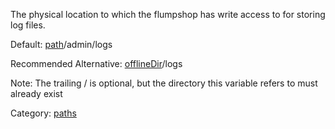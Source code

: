 The physical location to which the flumpshop has write access to for storing log files.

Default: [path](path.md)/admin/logs

Recommended Alternative: [offlineDir](offlineDir.md)/logs

Note: The trailing / is optional, but the directory this variable refers to must already exist

Category: [paths](ConfigurationManager#Site_Paths_and_Directories.md)